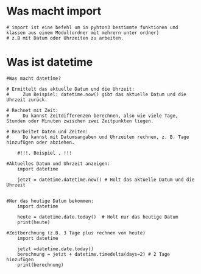 # Was macht import #
    # import ist eine befehl um in pyhton3 bestimmte funktionen und klassen aus einem Modul(ordner mit mehrern unter ordner)
    # z.B mit Datum oder Uhrzeiten zu arbeiten.

# Was ist datetime #
    #Was macht datetime?

    # Ermittelt das aktuelle Datum und die Uhrzeit:
    #     Zum Beispiel: datetime.now() gibt das aktuelle Datum und die Uhrzeit zurück.

    # Rechnet mit Zeit:
    #     Du kannst Zeitdifferenzen berechnen, also wie viele Tage, Stunden oder Minuten zwischen zwei Zeitpunkten liegen.

    # Bearbeitet Daten und Zeiten:
    #     Du kannst mit Datumsangaben und Uhrzeiten rechnen, z. B. Tage hinzufügen oder abziehen.

        #!!!. Beispiel . !!!

    #Aktuelles Datum und Uhrzeit anzeigen:
        import datetime
        
        jetzt = datetime.datetime.now() # Holt das aktuelle Datum und die Uhrzeit
        

    #Nur das heutige Datum bekommen:
        import datetime

        heute = datetime.date.today()  # Holt nur das heutige Datum
        print(heute)

    #Zeitberchnung (z.B. 3 Tage plus rechnen von heute)
        import datetime

        jetzt =datetime.date.today()
        berechnung = jetzt + datetime.timedelta(days=2) # 2 Tage hinzufügen
        print(berechnung)